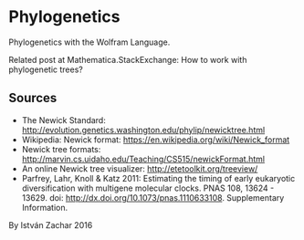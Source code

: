 # Phylogenetics

Phylogenetics with the Wolfram Language.

Related post at Mathematica.StackExchange: How to work with phylogenetic trees?

## Sources

- The Newick Standard: http://evolution.genetics.washington.edu/phylip/newicktree.html
- Wikipedia: Newick format: https://en.wikipedia.org/wiki/Newick_format
- Newick tree formats: http://marvin.cs.uidaho.edu/Teaching/CS515/newickFormat.html
- An online Newick tree visualizer: http://etetoolkit.org/treeview/
- Parfrey, Lahr, Knoll & Katz 2011: 
    Estimating the timing of early eukaryotic diversification with multigene molecular clocks. PNAS 108, 13624 - 13629. doi: http://dx.doi.org/10.1073/pnas.1110633108. Supplementary Information.



By István Zachar
2016


